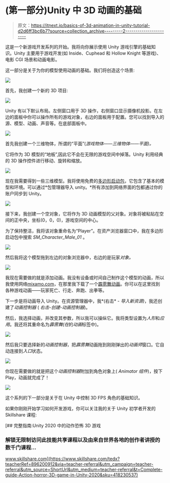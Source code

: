 # (第一部分)Unity 中 3D 动画的基础

> 原文：<https://itnext.io/basics-of-3d-animation-in-unity-tutorial-d2d6ff3bc6b7?source=collection_archive---------2----------------------->

这是一个新游戏开发系列的开始。我将向你展示使用 Unity 游戏引擎的基础知识。Unity 主要用于游戏开发(如 Inside、Cuphead 和 Hollow Knight 等游戏)、电影 CGI 场景和动画电影。

这一部分是关于为你的模型使用动画的基础。我们将创造这个场景:

![](img/eebf25f879d840919b6b096a173982ae.png)

首先，我创建一个新的 3D 项目:

![](img/b88ae9935c2dcf26a4b4fcaea2ea0ca1.png)

Unity 有以下默认布局。左侧窗口用于 3D 操作，右侧窗口显示摄像机投影。在左边的面板中你可以操作所有的游戏对象，右边的面板用于配置。您可以找到导入的源、模型、动画、声音等。在底部面板中。

![](img/f3bf30ad603004c59f59639c86070c06.png)

首先我创建一个三维物体，所谓的“平面”(*游戏物体——三维物体——平面)。*

它将作为 3D 模型的“地板”,因此它不会在无限的游戏空间中掉落。Unity 利用经典的 3D 操作控件进行移动、旋转和缩放。

![](img/696c0f979a947c29d62cd4acb76d722c.png)

现在我需要得到一些三维模型。我将使用免费的[多边形启动包](https://assetstore.unity.com/packages/3d/props/polygon-starter-pack-156819)，它包含了基本的模型和环境。可以通过*包管理器导入 unity。*所有添加到网络界面的包都通过你的账户同步到 Unity。

![](img/8517f773fb27be20e851c53f7eb042d9.png)

接下来，我创建一个空对象，它将作为 3D 动画模型的父对象。对象将被粘贴在空间的正中央，坐标(0，0，0)，游戏空间的中心。

为了保持整洁，我将该对象重命名为“Player”。在资产浏览器窗口中，我在多边形启动包中搜索 *SM_Character_Male_01* 。

![](img/021c8457415012a594e407dc63ec4411.png)

然后我将这个模型拖到左边的对象浏览器中，右边的是玩家*对象。*

![](img/d8dba09183effc869ffa0a668171a1a5.png)

我现在需要做的就是添加动画。我没有设备或时间自己制作这个模型的动画，所以我使用网络[mixamo.com](https://www.mixamo.com/)，在那里我下载了一个[霹雳舞动画](https://www.mixamo.com/#/?page=1&query=breakdance)。你可以在这里找到各种游戏动画——玩家死亡、行走、奔跑、出拳等。

下一步是将动画导入 Unity。在资源管理器中，我*(右击* - *导入新资源)*，我还创建了*动画控制器* ( *右击-创建-动画控制器*)。

然后，我选择动画，并改变其参数，所以我可以操纵它。我将类型设置为*人形*和*应用*。我还将其重命名为*霹雳舞(在*的*动画*标签中)。

![](img/8c507e68cba8242e098a82eb72821f12.png)

然后我只要选择新的*动画控制器*，把*霹雳舞*动画拖到刚刚弹出的*动画师*窗口。它自动连接到*入口*状态。

![](img/0e74f075488376b564ef45016c9f79a5.png)

你现在需要做的就是把这个*动画控制器*附加到角色对象上( *Animator 组件*)，按下 Play，动画就完成了！

![](img/7f61694edc4b7b87093a4d54c5427d08.png)

这个系列的下一部分是关于在 Unity 中控制 3D FPS 角色的基础知识。

如果你刚刚开始学习如何开发游戏，你可以关注我的关于 Unity 初学者开发的 Skillshare 课程:

[](https://www.skillshare.com/tedx?teacherRef=896200912&via=teacher-referral&utm_campaign=teacher-referral&utm_source=ShortUrl&utm_medium=teacher-referral&t=Complete-guide-Action-horror-3D-game-in-Unity-2020&sku=418230537) [## 完整指南:Unity 2020 中的动作恐怖 3D 游戏

### 解锁无限制访问此技能共享课程以及由来自世界各地的创作者讲授的数千门课程…

www.skillshare.com](https://www.skillshare.com/tedx?teacherRef=896200912&via=teacher-referral&utm_campaign=teacher-referral&utm_source=ShortUrl&utm_medium=teacher-referral&t=Complete-guide-Action-horror-3D-game-in-Unity-2020&sku=418230537)